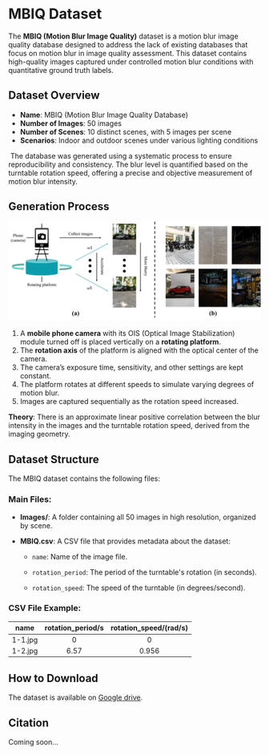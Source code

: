 # MBIQ Dataset

The **MBIQ (Motion Blur Image Quality)** dataset is a motion blur image quality database designed to address the lack of existing databases that focus on motion blur in image quality assessment. This dataset contains high-quality images captured under controlled motion blur conditions with quantitative ground truth labels.



##  Dataset Overview

- **Name**: MBIQ (Motion Blur Image Quality Database)
- **Number of Images**: 50 images
- **Number of Scenes**: 10 distinct scenes, with 5 images per scene
- **Scenarios**: Indoor and outdoor scenes under various lighting conditions

​	The database was generated using a systematic process to ensure reproducibility and consistency. The blur level is quantified based on the turntable rotation speed, offering a precise and objective measurement of motion blur intensity.



## Generation Process

![generation of MBIQ and examples](assets/generation%20of%20MBIQ%20and%20examples.png)

1. A **mobile phone camera** with its OIS (Optical Image Stabilization) module turned off is placed vertically on a **rotating platform**.
2. The **rotation axis** of the platform is aligned with the optical center of the camera.
3. The camera’s exposure time, sensitivity, and other settings are kept constant.
4. The platform rotates at different speeds to simulate varying degrees of motion blur.
5. Images are captured sequentially as the rotation speed increased.

**Theory**: There is an approximate linear positive correlation between the blur intensity in the images and the turntable rotation speed, derived from the imaging geometry.



## Dataset Structure

The MBIQ dataset contains the following files:

### Main Files:

- **Images/**: A folder containing all 50 images in high resolution, organized by scene.

- **MBIQ.csv**: A CSV file that provides metadata about the dataset:
  - `name`: Name of the image file.

  - `rotation_period`: The period of the turntable's rotation (in seconds).
  - `rotation_speed`: The speed of the turntable (in degrees/second).

### CSV File Example:

|  name   | rotation_period/s | rotation_speed/(rad/s) |
| :-----: | :---------------: | :--------------------: |
| 1-1.jpg |         0         |           0            |
| 1-2.jpg |       6.57        |         0.956          |



## How to Download

The dataset is available on [Google drive](https://drive.google.com/file/d/1VN705SxvaZPMXVJDI0VXGgFZ4ffl2UKO/view?usp=sharing).



## Citation

Coming soon...

